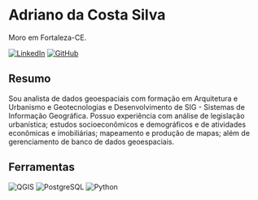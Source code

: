 # Adriano da Costa Silva
Moro em Fortaleza-CE. 

[![LinkedIn](https://img.shields.io/badge/LinkedIn-0077B5?style=for-the-badge&logo=linkedin&logoColor=white)](https://www.linkedin.com/in/adrnodacosta/)
[![GitHub](https://img.shields.io/badge/GitHub-100000?style=for-the-badge&logo=github&logoColor=white)](https://github.com/adrnodacosta)

## Resumo
Sou analista de dados geoespaciais com formação em Arquitetura e Urbanismo e  Geotecnologias e Desenvolvimento de SIG - Sistemas de Informação Geográfica. Possuo experiência com análise de legislação urbanística; estudos socioeconômicos e demográficos e de atividades econômicas e imobiliárias; mapeamento e produção de mapas; além de gerenciamento de banco de dados geoespaciais.

## Ferramentas
![QGIS](https://img.shields.io/badge/qgis-000?style=for-the-badge&logo=qgis)
![PostgreSQL](https://img.shields.io/badge/PostgreSQL-000?style=for-the-badge&logo=postgresql)
![Python](https://img.shields.io/badge/python-000?style=for-the-badge&logo=python&logoColor=ffdd54)

